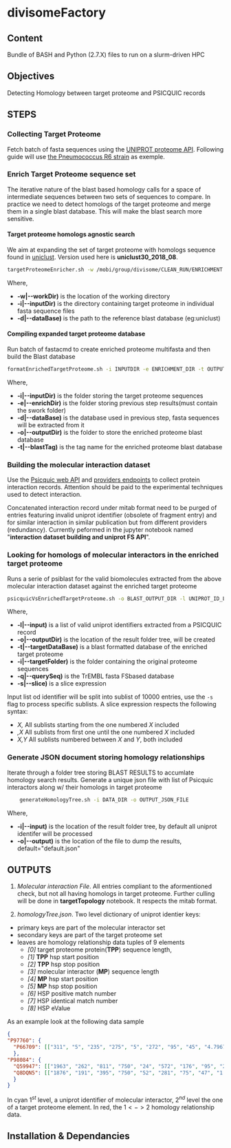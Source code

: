# divisomeFactory
## Content
Bundle of BASH and Python (2.7.X) files to run on a slurm-driven HPC
## Objectives
Detecting Homology between target proteome and PSICQUIC records

## STEPS

### Collecting Target Proteome

Fetch batch of fasta sequences using the [UNIPROT proteome API](https://www.uniprot.org/proteomes/).
Following guide will use [the Pneumococcus R6 strain](https://www.uniprot.org/proteomes/UP000000586) as exemple.

### Enrich Target Proteome sequence set

The iterative nature of the blast based homology calls for a space of intermediate sequences between two sets of sequences to compare. In practice we need to detect homologs of the target proteome and merge them in a single blast database.
This will make the blast search more sensitive.

#### Target proteome homologs agnostic search 

We aim at expanding the set of target proteome with homologs sequence found in [uniclust](http://gwdu111.gwdg.de/~compbiol/uniclust/2018_08/). Version used here is **uniclust30_2018_08**.

```bash
targetProteomeEnricher.sh -w /mobi/group/divisome/CLEAN_RUN/ENRICHMENT -i /mobi/group/divisome/R6_proteome -d /mobi/group/databases/blast/uniclust30_2018_08_seed.fasta
```

Where,

* **-w|--workDir)** is the location of the working directory
* **-i|--inputDir)** is the directory containing target proteome in individual fasta sequence files
* **-d|--dataBase)** is the path to the reference blast database (eg:uniclust)

#### Compiling expanded target proteome database

Run batch of fastacmd to create enriched proteome multifasta and then build the Blast database

```bash
formatEnrichedTargetProteome.sh -i INPUTDIR -e ENRICHMENT_DIR -t OUTPUT_BLAST_DB_TAG -o OUTPUT_BLAST_DB_LOCATION -d REF_BLAST_DB
```

Where,

* **-i|--inputDir)**  is the folder storing the target proteome sequences
* **-e|--enrichDir)** is the folder storing previous step results(must contain the swork folder)
* **-d|--dataBase)**  is the database used in previous step, fasta sequences will be extracted from it
* **-o|--outputDir)** is the folder to store the enriched proteome blast database
* **-t|--blastTag)**  is the tag name for the enriched proteome blast database

### Building the molecular interaction dataset

Use the [Psicquic web API](https://psicquic.github.io/MITAB27Format.html) and [providers endpoints](http://www.ebi.ac.uk/Tools/webservices/psicquic/registry/registry?action=STATUS) to collect protein interaction records. Attention should be paid to the experimental techniques used to detect interaction.

Concatenated interaction record under mitab format need to be purged of entries featuring invalid uniprot identifier (obsolete of fragment entry) and for similar interaction in similar publication but from different providers (redundancy).
Currently peformed in the jupyter notebook named "**interaction dataset building and uniprot FS API**".


### Looking for homologs of molecular interactors in the enriched target proteome

Runs a serie of psiblast for the valid biomolecules extracted from the above molecular interaction dataset against the enriched target proteome

```bash
psicquicVsEnrichedTargetProteome.sh -o BLAST_OUTPUT_DIR -l UNIPROT_ID_LIST -t BLAST_TARGET_DB -q QUERY_PROTEIN_FASTA_FSB -i TARGET_PROTEOME_FOLDER
```

Where,

* **-l|--input)** is a list of valid uniprot identifiers extracted from a PSICQUIC record
* **-o|--outputDir)** is the location of the result folder tree, will be created
* **-t|--targetDataBase)** is a blast formatted database of the enriched target proteome
* **-i|--targetFolder)** is the folder containing the original proteome sequences
* **-q|--querySeq)** is the TrEMBL fasta FSbased database
* **-s|--slice)** is a slice expression

Input list od identifier will be split into sublist of 10000 entries, use the `-s` flag to process specific sublists. A slice expression respects the following syntax:

* *X,* All sublists starting from the one numbered *X* included
* *,X* All sublists from first one until the one numbered *X* included
* *X,Y* All sublists numbered between *X* and *Y*, both included


### Generate JSON document storing homology relationships

Iterate through a folder tree storing BLAST RESULTS to accumlate homology search results.
Generate a unique json file with list of Psicquic interactors along w/ their homologs in target proteome

```bash
    generateHomologyTree.sh -i DATA_DIR -o OUTPUT_JSON_FILE
```
    
Where,

* **-i|--input)** is the location of the result folder tree, by default all uniprot identifer will be processed
* **-o|--output)** is the location of the file to dump the results, default="default.json"

## OUTPUTS

 1. *Molecular interaction File*. All entries compliant to the aformentioned check, but not all having homologs in target proteome. Further culling will be done in **targetTopology** notebook. It respects the mitab format.

 2. *homologyTree.json*. Two level dictionary of uniprot identier keys:

* primary keys are part of the molecular interactor set
* secondary keys are part of the target proteome set
* leaves are homology relationship data tuples of 9 elements
  * *[0]* target proteome protein(**TPP**) sequence length,
  * *[1]* **TPP** hsp start position
  * *[2]* **TPP** hsp stop position
  * *[3]* molecular interactor (**MP**) sequence length
  * *[4]* **MP** hsp start position
  * *[5]* **MP** hsp stop position
  * *[6]* HSP positive match number
  * *[7]* HSP identical match number
  * *[8]* HSP eValue

As an example look at the following data sample

```json
{
"P97760": {
  "P66709": [["311", "5", "235", "275", "5", "272", "95", "45", "4.79675e-27"]]
  },
"P98084": {
  "Q59947": [["1963", "262", "811", "750", "24", "572", "176", "95", "2.1715e-07"]],
  "Q8DQN5": [["1876", "191", "395", "750", "52", "281", "75", "47", "1.90067e-06"]]
  }
}
```

In cyan $1^{st}$ level, a uniprot identifier of molecular interactor, $2^{nd}$ level the one of a target proteome element.
In red, the $1<->2$ homology relationship data.

## Installation & Dependancies
